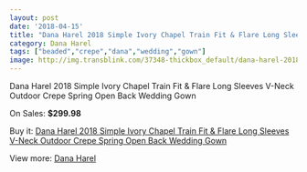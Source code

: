 ```yaml
---
layout: post
date: '2018-04-15'
title: "Dana Harel 2018 Simple Ivory Chapel Train Fit & Flare Long Sleeves V-Neck Outdoor Crepe Spring Open Back Wedding Gown"
category: Dana Harel
tags: ["beaded","crepe","dana","wedding","gown"]
image: http://img.transblink.com/37348-thickbox_default/dana-harel-2018-simple-ivory-chapel-train-fit-flare-long-sleeves-v-neck-outdoor-crepe-spring-open-back-wedding-gown.jpg
---
```

Dana Harel 2018 Simple Ivory Chapel Train Fit & Flare Long Sleeves V-Neck Outdoor Crepe Spring Open Back Wedding Gown

On Sales: **$299.98**
<a href="https://www.transblink.com/en/dana-harel/11943-dana-harel-2018-simple-ivory-chapel-train-fit-flare-long-sleeves-v-neck-outdoor-crepe-spring-open-back-wedding-gown.html"><amp-img layout="responsive" width="600" height="600" src="//img.transblink.com/37348-thickbox_default/dana-harel-2018-simple-ivory-chapel-train-fit-flare-long-sleeves-v-neck-outdoor-crepe-spring-open-back-wedding-gown.jpg" alt="Dana Harel 2018 Simple Ivory Chapel Train Fit & Flare Long Sleeves V-Neck Outdoor Crepe Spring Open Back Wedding Gown 0" /></a>
<a href="https://www.transblink.com/en/dana-harel/11943-dana-harel-2018-simple-ivory-chapel-train-fit-flare-long-sleeves-v-neck-outdoor-crepe-spring-open-back-wedding-gown.html"><amp-img layout="responsive" width="600" height="600" src="//img.transblink.com/37349-thickbox_default/dana-harel-2018-simple-ivory-chapel-train-fit-flare-long-sleeves-v-neck-outdoor-crepe-spring-open-back-wedding-gown.jpg" alt="Dana Harel 2018 Simple Ivory Chapel Train Fit & Flare Long Sleeves V-Neck Outdoor Crepe Spring Open Back Wedding Gown 1" /></a>

Buy it: [Dana Harel 2018 Simple Ivory Chapel Train Fit & Flare Long Sleeves V-Neck Outdoor Crepe Spring Open Back Wedding Gown](https://www.transblink.com/en/dana-harel/11943-dana-harel-2018-simple-ivory-chapel-train-fit-flare-long-sleeves-v-neck-outdoor-crepe-spring-open-back-wedding-gown.html "Dana Harel 2018 Simple Ivory Chapel Train Fit & Flare Long Sleeves V-Neck Outdoor Crepe Spring Open Back Wedding Gown")

View more: [Dana Harel](https://www.transblink.com/en/131-dana-harel "Dana Harel")